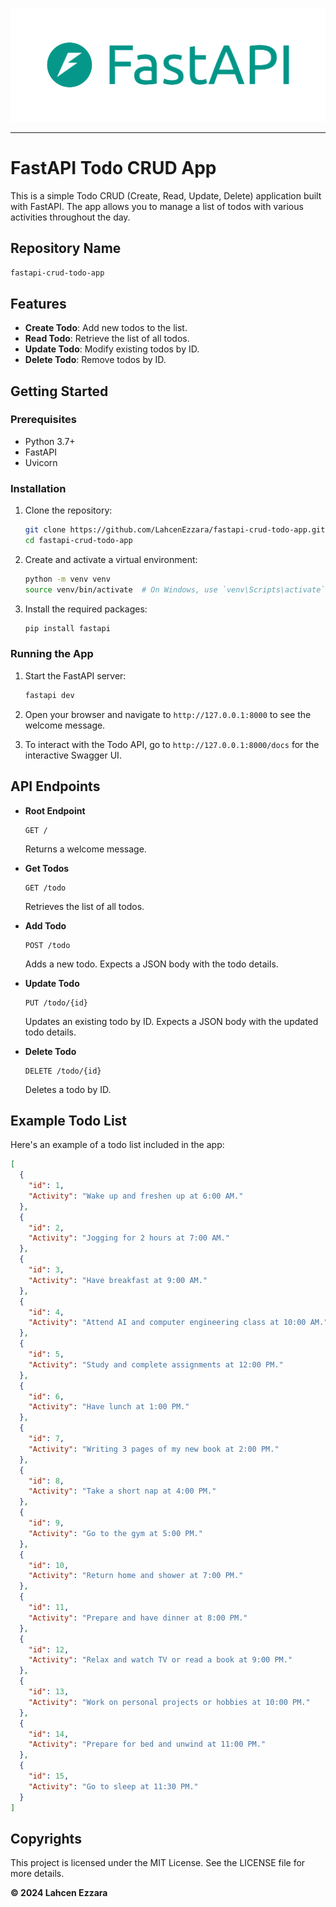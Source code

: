![FastAPI Logo](https://raw.githubusercontent.com/LahcenEzzara/fastapi-getting-started/main/fastapi.png)

---

# FastAPI Todo CRUD App

This is a simple Todo CRUD (Create, Read, Update, Delete) application built with FastAPI. The app allows you to manage a list of todos with various activities throughout the day.

## Repository Name

`fastapi-crud-todo-app`

## Features

- **Create Todo**: Add new todos to the list.
- **Read Todo**: Retrieve the list of all todos.
- **Update Todo**: Modify existing todos by ID.
- **Delete Todo**: Remove todos by ID.

## Getting Started

### Prerequisites

- Python 3.7+
- FastAPI
- Uvicorn

### Installation

1. Clone the repository:

   ```bash
   git clone https://github.com/LahcenEzzara/fastapi-crud-todo-app.git
   cd fastapi-crud-todo-app
   ```

2. Create and activate a virtual environment:

   ```bash
   python -m venv venv
   source venv/bin/activate  # On Windows, use `venv\Scripts\activate`
   ```

3. Install the required packages:

   ```bash
   pip install fastapi
   ```

### Running the App

1. Start the FastAPI server:

   ```bash
   fastapi dev
   ```

2. Open your browser and navigate to `http://127.0.0.1:8000` to see the welcome message.

3. To interact with the Todo API, go to `http://127.0.0.1:8000/docs` for the interactive Swagger UI.

## API Endpoints

- **Root Endpoint**

  ```http
  GET /
  ```

  Returns a welcome message.

- **Get Todos**

  ```http
  GET /todo
  ```

  Retrieves the list of all todos.

- **Add Todo**

  ```http
  POST /todo
  ```

  Adds a new todo. Expects a JSON body with the todo details.

- **Update Todo**

  ```http
  PUT /todo/{id}
  ```

  Updates an existing todo by ID. Expects a JSON body with the updated todo details.

- **Delete Todo**

  ```http
  DELETE /todo/{id}
  ```

  Deletes a todo by ID.

## Example Todo List

Here's an example of a todo list included in the app:

```json
[
  {
    "id": 1,
    "Activity": "Wake up and freshen up at 6:00 AM."
  },
  {
    "id": 2,
    "Activity": "Jogging for 2 hours at 7:00 AM."
  },
  {
    "id": 3,
    "Activity": "Have breakfast at 9:00 AM."
  },
  {
    "id": 4,
    "Activity": "Attend AI and computer engineering class at 10:00 AM."
  },
  {
    "id": 5,
    "Activity": "Study and complete assignments at 12:00 PM."
  },
  {
    "id": 6,
    "Activity": "Have lunch at 1:00 PM."
  },
  {
    "id": 7,
    "Activity": "Writing 3 pages of my new book at 2:00 PM."
  },
  {
    "id": 8,
    "Activity": "Take a short nap at 4:00 PM."
  },
  {
    "id": 9,
    "Activity": "Go to the gym at 5:00 PM."
  },
  {
    "id": 10,
    "Activity": "Return home and shower at 7:00 PM."
  },
  {
    "id": 11,
    "Activity": "Prepare and have dinner at 8:00 PM."
  },
  {
    "id": 12,
    "Activity": "Relax and watch TV or read a book at 9:00 PM."
  },
  {
    "id": 13,
    "Activity": "Work on personal projects or hobbies at 10:00 PM."
  },
  {
    "id": 14,
    "Activity": "Prepare for bed and unwind at 11:00 PM."
  },
  {
    "id": 15,
    "Activity": "Go to sleep at 11:30 PM."
  }
]
```

## Copyrights

This project is licensed under the MIT License. See the LICENSE file for more details.

**© 2024 Lahcen Ezzara**
